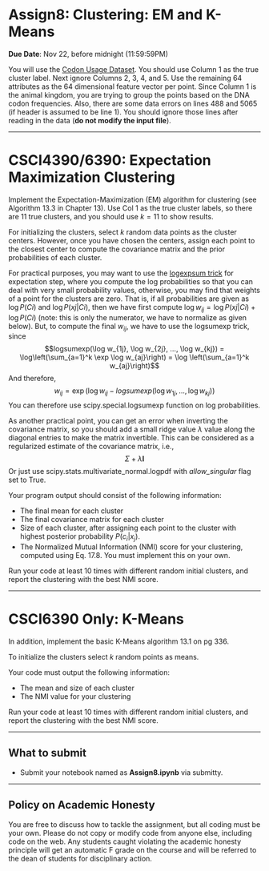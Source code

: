<!--
.. title: CSCI4390-6390 Assign8
.. slug: dm_assign8
.. date: 2021-11-11 12:00:01 UTC-04:00
.. tags: 
.. category: 
.. link: 
.. description: 
.. has_math: True
.. type: text
-->

# Assign8: Clustering: EM and K-Means

**Due Date**: Nov 22, before midnight (11:59:59PM)


You will use the 
[Codon Usage Dataset](https://archive.ics.uci.edu/ml/datasets/Codon+usage#).
You should use Column 1 as the true cluster label. Next ignore
Columns 2, 3, 4, and 5. Use the remaining 64 attributes as the 64
dimensional feature vector per point. Since Column 1 is the animal kingdom,
you are trying to group the points based on the DNA codon frequencies.
Also, there are some data errors on lines 488 and 5065 (if header is assumed
to be line 1). You should ignore
those lines after reading in the data (**do not modify the input file**).

---

# CSCI4390/6390: Expectation Maximization Clustering

Implement the Expectation-Maximization (EM) algorithm for clustering
(see Algorithm 13.3 in Chapter 13). Use Col 1 as the true cluster labels, so
there are 11 true clusters, and you should use $k=11$ to show results.

For initializing the clusters, select $k$ random data points as the cluster
centers. However, once you have chosen the centers, assign each point to the
closest center to compute the covariance matrix and the prior probabilities
of each cluster.

For practical purposes, you may want to use the [logexpsum
trick](https://blog.feedly.com/tricks-of-the-trade-logsumexp/) for
expectation step, where you compute the log probabilities so that you can
deal with very small probability values, otherwise, you may find that
weights of a point for the clusters are zero. That is, if all probabilities
are given as $\log P(Ci)$ and $\log P(xj | Ci)$, 
then we have
first compute $\log w_{ij} = \log P(xj | Ci) + \log P(Ci)$ (note: this is
only the numerator, we have to normalize as given below). But, to compute
the final $w_{ij}$, we have to use the logsumexp trick, since 
$$logsumexp(\log w_{1j}, \log w_{2j}, ..., \log w_{kj}) = \log\left(\sum_{a=1}^k
        \exp \log w_{aj}\right) = \log \left(\sum_{a=1}^k w_{aj}\right)$$
And therefore,
$$w_{ij} = \exp\Big( \log w_{ij} - logsumexp(\log w_{1j}, ..., \log w_{kj}) \Big)$$
You can therefore use scipy.special.logsumexp function on log probabilities.

As another practical point, you can get an error when inverting the covariance
matrix, so you should add a small ridge value $\lambda$ value along the
diagonal entries to make the matrix invertible. This can be considered
as a regularized estimate of the covariance matrix, i.e., $$\Sigma +
\lambda \mathbf{I}$$
Or just use scipy.stats.multivariate_normal.logpdf with *allow_singular* flag set to True.

Your program output should consist of the following information:

* The final mean for each cluster
* The final covariance matrix for each cluster
* Size of each cluster, after assigning  each point to the cluster with highest posterior probability $P(c_i | x_j)$.
* The Normalized Mutual Information (NMI) score for your clustering,
    computed using Eq. 17.8. You must implement this on your own. 

Run your code at least 10 times with different random initial clusters, 
and report the clustering with the best NMI score.


---

# CSCI6390 Only: K-Means

In addition, implement the basic K-Means algorithm 13.1 on pg 336. 

To initialize the clusters select $k$ random points as means.

Your code must output the following information:

* The mean and size of each cluster
* The NMI value for your clustering

Run your code at least 10 times with different random initial clusters, 
and report the clustering with the best NMI score.

---

## What to submit

* Submit your notebook named as **Assign8.ipynb** via submitty.

---

## Policy on Academic Honesty

You are free to discuss how to tackle the assignment, but all coding
must be your own. Please do not copy or modify code from anyone else,
including code on the web. Any students caught violating the academic
honesty principle will get an automatic F grade on the course and will
be referred to the dean of students for disciplinary action.

